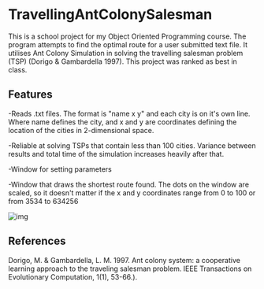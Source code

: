 # TravellingAntColonySalesman

This is a school project for my Object Oriented Programming course. The program attempts to find the optimal route for a user submitted text file. It utilises Ant Colony Simulation in solving the travelling salesman problem (TSP) (Dorigo & Gambardella 1997). This project was ranked as best in class.

## Features

  -Reads .txt files. The format is "name x y" and each city is on it's own line. Where name defines the city, and x and y are coordinates   defining the location of the cities in 2-dimensional space.
  
  -Reliable at solving TSPs that contain less than 100 cities. Variance between results and total time of the simulation increases 
  heavily after that.
 
  -Window for setting parameters
 
  -Window that draws the shortest route found. The dots on the window are scaled, so it doesn't matter if the x and y coordinates range 
  from 0 to 100 or from 3534 to 634256
  
  ![img](https://i.imgur.com/sxM2HOF.png)

  
## References

Dorigo, M. & Gambardella, L. M. 1997. Ant colony system: a cooperative learning approach to the traveling salesman problem.  IEEE Transactions on Evolutionary Computation, 1(1), 53-66.).



